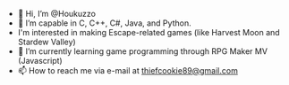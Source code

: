 - 👋 Hi, I’m @Houkuzzo
- 👀 I’m capable in C, C++, C#, Java, and Python.
- I'm interested in making Escape-related games (like Harvest Moon and Stardew Valley)
- 🌱 I’m currently learning game programming through RPG Maker MV (Javascript)
- 📫 How to reach me via e-mail at thiefcookie89@gmail.com

<!---
Houkuzzo/Houkuzzo is a ✨ special ✨ repository because its `README.md` (this file) appears on your GitHub profile.
You can click the Preview link to take a look at your changes.
--->
